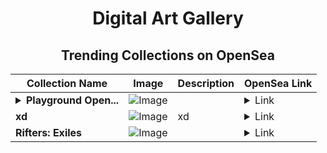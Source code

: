 <div align="center">

# Digital Art Gallery

## Trending Collections on OpenSea

| Collection Name                       | Image                                                                                     | Description                       | OpenSea Link                                                                                          |
|---------------------------------------|-------------------------------------------------------------------------------------------|-----------------------------------|--------------------------------------------------------------------------------------------------------|
| **<details><summary>Playground Open...</summary>Playground Open Ticketing Ecosystem Event 11378</details>** | ![Image](https://i.seadn.io/s/raw/files/ad4b567b5e819f5eb9dc8588aeb6896f.png?w=500&auto=format?w=200&auto=format) |  | <details><summary>Link</summary>[Playground Open Ticketing Ecosystem Event 11378](https://opensea.io/collection/playground-open-ticketing-ecosystem-event-11378)</details> |
| **xd** | ![Image](https://i.seadn.io/s/raw/files/f274ea881352262819b1634fde6e14f6.jpg?w=500&auto=format?w=200&auto=format) | xd | <details><summary>Link</summary>[xd](https://opensea.io/collection/xd-93)</details> |
| **Rifters: Exiles** | ![Image](https://i.seadn.io/s/raw/files/5205990adac5aeaf7e54e6325944066b.png?w=500&auto=format?w=200&auto=format) |  | <details><summary>Link</summary>[Rifters: Exiles](https://opensea.io/collection/rifters-exiles-32)</details> |

</div>